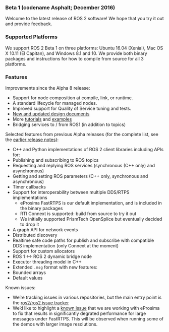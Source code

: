 ### Beta 1 (codename Asphalt; December 2016)

Welcome to the latest release of ROS 2 software! We hope that you try it out and provide feedback.

### Supported Platforms

We support ROS 2 Beta 1 on three platforms: Ubuntu 16.04 (Xenial), Mac OS X 10.11 (El Capitan), and Windows 8.1 and 10. We provide both binary packages and instructions for how to compile from source for all 3 platforms.

### Features

Improvements since the Alpha 8 release:
 * Support for node composition at compile, link, or runtime.
 * A standard lifecycle for managed nodes.
 * Improved support for Quality of Service tuning and tests.
 * [New and updated design documents](http://design.ros2.org/)
 * More [tutorials](https://github.com/ros2/ros2/wiki/Tutorials) and [examples](https://github.com/ros2/examples)
 * Bridging services to / from ROS1 (in addition to topics)

Selected features from previous Alpha releases (for the complete list, see the [earlier release notes](https://github.com/ros2/ros2/wiki/Releases)):
 * C++ and Python implementations of ROS 2 client libraries including APIs for:
  * Publishing and subscribing to ROS topics
  * Requesting and replying ROS services (synchronous (C++ only) and asynchronous)
  * Getting and setting ROS parameters (C++ only, synchronous and asynchronous)
  * Timer callbacks
* Support for interoperability between multiple DDS/RTPS implementations
  * eProsima FastRTPS is our default implementation, and is included in the binary packages
  * RTI Connext is supported: build from source to try it out
  * We initially supported PrismTech OpenSplice but eventually decided to drop it
 * A graph API for network events
 * Distributed discovery
 * Realtime safe code paths for publish and subscribe with compatible DDS implementation (only Connext at the moment)
  * Support for custom allocators
 * ROS 1 <-> ROS 2 dynamic bridge node
 * Executor threading model in C++
 * Extended `.msg` format with new features:
  * Bounded arrays
  * Default values

Known issues:
* We’re tracking issues in various repositories, but the main entry point is the [ros2/ros2 issue tracker](https://github.com/ros2/ros2/issues)
* We’d like to highlight a [known issue](https://github.com/ros2/rmw_fastrtps/issues/81) that we are working with eProsima to fix that results in significantly degrated performance for large messages under FastRTPS.
This will be observed when running some of the demos with larger image resolutions.
